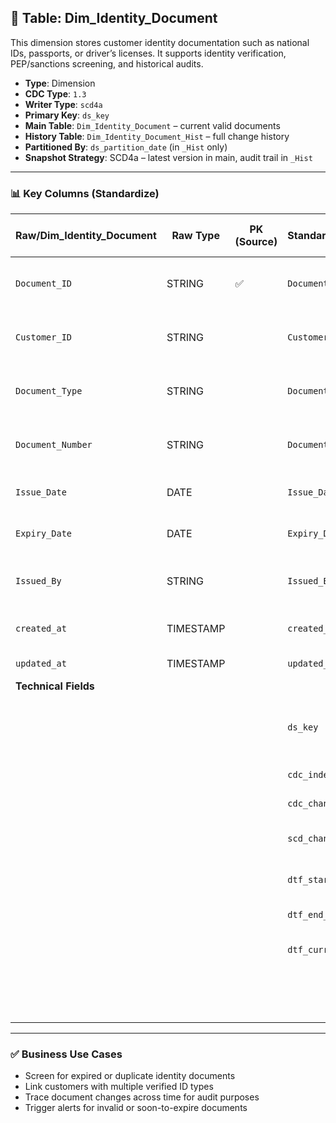 ## 📜 Table: Dim_Identity_Document

This dimension stores customer identity documentation such as national IDs, passports, or driver’s licenses. It supports identity verification, PEP/sanctions screening, and historical audits.

- **Type**: Dimension  
- **CDC Type**: `1.3`  
- **Writer Type**: `scd4a`  
- **Primary Key**: `ds_key`  
- **Main Table**: `Dim_Identity_Document` – current valid documents  
- **History Table**: `Dim_Identity_Document_Hist` – full change history  
- **Partitioned By**: `ds_partition_date` (in `_Hist` only)  
- **Snapshot Strategy**: SCD4a – latest version in main, audit trail in `_Hist`

---

### 📊 Key Columns (Standardize)

| Raw/Dim_Identity_Document | Raw Type  | PK (Source) | Standardized/Dim_Identity_Document | Standardized Type | Standardized/Dim_Identity_Document_Hist | Description                                              | PK  | Value of Technical Field         | Note                          |
|---------------------------|-----------|-------------|-------------------------------------|--------------------|------------------------------------------|----------------------------------------------------------|-----|----------------------------------|-------------------------------|
| `Document_ID`             | STRING    | ✅          | `Document_ID`                       | STRING             | `Document_ID`                            | Unique identifier for the identity document             |     |                                  | Primary key from source       |
| `Customer_ID`             | STRING    |             | `Customer_ID`                       | STRING             | `Customer_ID`                            | Customer who owns the document                          |     |                                  | FK to `Dim_Customer`         |
| `Document_Type`           | STRING    |             | `Document_Type`                     | STRING             | `Document_Type`                          | Passport, National ID, Driver’s License, etc.           |     |                                  | Classification                |
| `Document_Number`         | STRING    |             | `Document_Number`                   | STRING             | `Document_Number`                        | Official number on the document                         |     |                                  | Personally identifiable       |
| `Issue_Date`              | DATE      |             | `Issue_Date`                        | DATE               | `Issue_Date`                             | Date when document was issued                           |     |                                  | Used in document validity     |
| `Expiry_Date`             | DATE      |             | `Expiry_Date`                       | DATE               | `Expiry_Date`                            | Document expiration date                                |     |                                  | Nullable                      |
| `Issued_By`               | STRING    |             | `Issued_By`                         | STRING             | `Issued_By`                              | Authority or location issuing the document              |     |                                  | Can be country or agency      |
| `created_at`              | TIMESTAMP |             | `created_at`                        | TIMESTAMP          | `created_at`                             | Timestamp from source creation                          |     | From source                      |                               |
| `updated_at`              | TIMESTAMP |             | `updated_at`                        | TIMESTAMP          | `updated_at`                             | Last update from source                                 |     | From source                      |                               |
| **Technical Fields**      |           |             |                                     |                    |                                          |                                                          |     |                                  |                               |
|                           |           |             | `ds_key`                            | STRING             | `ds_key`                                 | Surrogate primary key for standardized zone             | ✅  | `Document_ID`                    | Required for all SCD4a tables |
|                           |           |             | `cdc_index`                         | INT                | `cdc_index`                              | 1 = current, 0 = outdated                               |     | `1` or `0`                       | Used to filter current rows   |
|                           |           |             | `cdc_change_type`                   | STRING             | `cdc_change_type`                        | Type of change                                          |     | `'cdc_insert'`, `'cdc_update'`  | From CDC event logic          |
|                           |           |             | `scd_change_timestamp`              | TIMESTAMP          | `scd_change_timestamp`                   | Timestamp of change application                         |     | `updated_at` or job time         |                               |
|                           |           |             | `dtf_start_date`                    | DATE               | `dtf_start_date`                         | Validity start                                          |     | From `updated_at` or partition   |                               |
|                           |           |             | `dtf_end_date`                      | DATE               | `dtf_end_date`                           | Validity end                                            |     | NULL if current                  |                               |
|                           |           |             | `dtf_current_flag`                  | BOOLEAN            | `dtf_current_flag`                       | Indicates if record is current                          |     | TRUE/FALSE                       | Used in snapshot joins        |
|                           |           |             |                                     |                    | `ds_partition_date`                      | Partition column in `yyyy-MM-dd` format                |     | Job run date                     | **Used in `_Hist` only**      |

---

### ✅ Business Use Cases

- Screen for expired or duplicate identity documents  
- Link customers with multiple verified ID types  
- Trace document changes across time for audit purposes  
- Trigger alerts for invalid or soon-to-expire documents  